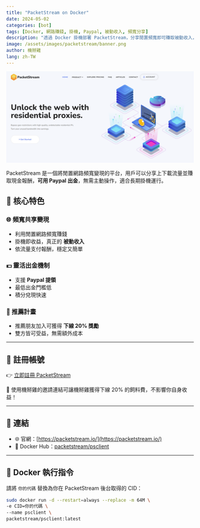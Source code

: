 ```yaml
---
title: "PacketStream on Docker"
date: 2024-05-02
categories: [bot]
tags: [Docker, 網路賺錢, 掛機, Paypal, 被動收入, 頻寬分享]
description: "透過 Docker 掛機部署 PacketStream，分享閒置頻寬即可賺取被動收入，支援 Paypal 出金，輕鬆打造被動收入來源。"
image: /assets/images/packetstream/banner.png
author: 機掰雞
lang: zh-TW
---
```


![PacketStream 封面圖](/assets/images/packetstream/banner.png)

PacketStream 是一個將閒置網路頻寬變現的平台，用戶可以分享上下載流量並賺取現金報酬，**可用 Paypal 出金**，無需主動操作，適合長期掛機運行。

## 🌟 核心特色

### 🌐 頻寬共享變現
- 利用閒置網路頻寬賺錢
- 掛機即收益，真正的 **被動收入**
- 依流量支付報酬，穩定又簡單

### 💵 靈活出金機制
- 支援 **Paypal 提領**
- 最低出金門檻低
- 積分兌現快速

### 🎁 推薦計畫
- 推薦朋友加入可獲得 **下線 20% 獎勵**
- 雙方皆可受益，無需額外成本

---

## 📝 註冊帳號

👉 [立即註冊 PacketStream](https://packetstream.io/?psr=DBz)

🎉 使用機掰雞的邀請連結可讓機掰雞獲得下線 20% 的飼料費，不影響你自身收益！

---

## 🔗 連結

- 🌐 官網：[https://packetstream.io/](https://packetstream.io/)
- 🐳 Docker Hub：[packetstream/psclient](https://hub.docker.com/r/packetstream/psclient)

---

## 📁 Docker 執行指令

請將 `你的代碼` 替換為你在 PacketStream 後台取得的 CID：

```bash
sudo docker run -d --restart=always --replace -m 64M \
-e CID=你的代碼 \
--name psclient \
packetstream/psclient:latest
```
